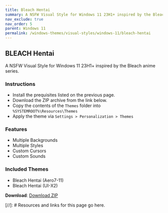 ```yaml
---
title: Bleach Hentai
summary: A NSFW Visual Style for Windows 11 23H1+ inspired by the Bleach anime series.
nav_exclude: true
nav_order: 5
parent: Windows 11
permalink: /windows-themes/visual-styles/windows-11/bleach-hentai
---
```


## BLEACH Hentai
A NSFW Visual Style for Windows 11 23H1+ inspired by the Bleach anime series.

### Instructions

- Install the prequisites listed on the previous page.
- Download the ZIP archive from the link below.
- Copy the contents of the `Themes` folder into `%SYSTEMROOT%\Resources\Themes`
- Apply the theme via `Settings > Personalization > Themes`

### Features

- Multiple Backgrounds
- Multiple Styles
- Custom Cursors
- Custom Sounds

### Included Themes

- Bleach Hentai (Aero7-11)
- Bleach Hentai (UI-X2)

**Download**: [Download ZIP]

<!-- ////////////////////////////////////////////////////////////////////////////////////////////////////////////////////// -->

[//]: # Resources and links for this page go here.

[Preivew]: https://gitlab.com/the-back-room/visual-styles/windows-11/nsfw/bleach-hentai/-/raw/main/Extras/Preview.bmp
[Download ZIP]: https://gitlab.com/the-back-room/visual-styles/windows-11/nsfw/bleach-hentai/-/archive/main/bleach-hentai-main.zip

<!-- ////////////////////////////////////////////////////////////////////////////////////////////////////////////////////// -->
